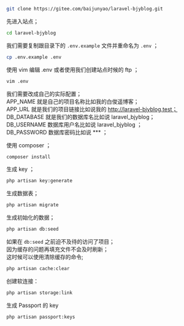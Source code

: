 ```bash
git clone https://gitee.com/baijunyao/laravel-bjyblog.git
```
先进入站点；  
```bash  
cd laravel-bjyblog  
```  
我们需要复制跟目录下的 `.env.example` 文件并重命名为 `.env` ；  
```bash  
cp .env.example .env  
```  
使用 vim 编辑 .env 或者使用我们创建站点时候的 ftp ；  
```bash  
vim .env  
```  
我们需要改成自己的实际配置；  
APP_NAME 就是自己的项目名称比如我的白俊遥博客；  
APP_URL 就是我们的项目链接比如说我的 http://laravel-bjyblog.test；  
DB_DATABASE 就是我们的数据库名比如说 laravel_bjyblog；  
DB_USERNAME 数据库用户名比如说 laravel_bjyblog ；  
DB_PASSWORD 数据库密码比如说 \*\*\* ；  

使用 composer ；  
```bash  
composer install  
```  
生成 key ；  
```bash  
php artisan key:generate  
```  
生成数据表；  
```bash  
php artisan migrate  
```  
生成初始化的数据；  
```bash  
php artisan db:seed  
```  
如果在 `db:seed` 之前迫不及待的访问了项目；  
因为缓存的问题再填充文件不会及时刷新；  
这时候可以使用清除缓存的命令;  
```bash
php artisan cache:clear
```
创建软连接：
```bash
php artisan storage:link
```
生成 Passport 的 key  
```bash
php artisan passport:keys
```
